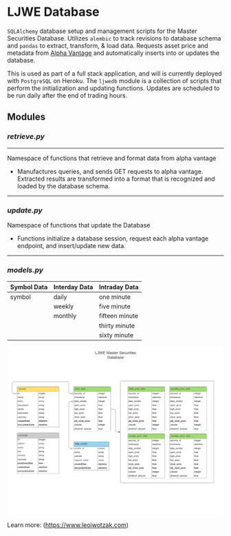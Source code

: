 # LJWE Database

`SQLAlchemy` database setup and management scripts for the Master Securities Database. Utilizes `alembic` to track revisions to database schema and `pandas` to extract, transform, & load data. Requests asset price and metadata from [Alpha Vantage](https://www.alphavantage.co/) and automatically inserts into or updates the database.

This is used as part of a full stack application, and will is currently deployed with `PostgreSQL` on Heroku. The `ljwedb` module is a collection of scripts that perform the initialization and updating functions. Updates are scheduled to be run daily after the end of trading hours.

## Modules


### _**retrieve.py**_

---

Namespace of functions that retrieve and format data from alpha vantage

* Manufactures queries, and sends GET requests to alpha vantage. Extracted results are transformed into a format that is recognized and loaded by the database schema.

---

### _**update.py**_

Namespace of functions that update the Database

* Functions initialize a database session, request each alpha vantage endpoint, and insert/update new data.

---

### _**models.py**_

| Symbol Data | Interday Data | Intraday Data |
|----|----|----|
| symbol | daily | one minute |
|| weekly | five minute |
|| monthly | fifteen minute |
||| thirty minute |
||| sixty minute |

![database_schema](ljwedb.png)

Learn more: (https://www.leojwotzak.com)
